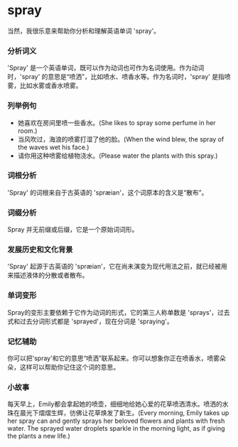 # spray

当然，我很乐意来帮助你分析和理解英语单词 'spray'。

  

### 分析词义

  

'Spray' 是一个英语单词，既可以作为动词也可作为名词使用。作为动词时，'spray' 的意思是“喷洒”，比如喷水、喷香水等。作为名词时，'spray' 是指喷雾，比如水雾或香水喷雾。

  

### 列举例句

  

*   她喜欢在房间里喷一些香水。(She likes to spray some perfume in her room.)
*   当风吹过，海浪的喷雾打湿了他的脸。(When the wind blew, the spray of the waves wet his face.)
*   请你用这种喷雾给植物浇水。(Please water the plants with this spray.)

  

### 词根分析

  

'Spray' 的词根来自于古英语的 'spræian'，这个词原本的含义是“散布”。

  

### 词缀分析

  

Spray 并无前缀或后缀，它是一个原始词词形。

  

### 发展历史和文化背景

  

'Spray' 起源于古英语的 'spræian'，它在尚未演变为现代用法之前，就已经被用来描述液体的分散或者散布。

  

### 单词变形

  

Spray的变形主要依赖于它作为动词的形式，它的第三人称单数是 'sprays'，过去式和过去分词形式都是 'sprayed'，现在分词是 'spraying'。

  

### 记忆辅助

  

你可以把'spray'和它的意思“喷洒”联系起来。你可以想象你正在喷香水，喷雾朵朵，这样可以帮助你记住这个词的意思。

  

### 小故事

  

每天早上，Emily都会拿起她的喷壶，细细地给她心爱的花草喷洒清水。喷洒的水珠在晨光下熠熠生辉，彷佛让花草焕发了新生。(Every morning, Emily takes up her spray can and gently sprays her beloved flowers and plants with fresh water. The sprayed water droplets sparkle in the morning light, as if giving the plants a new life.)
